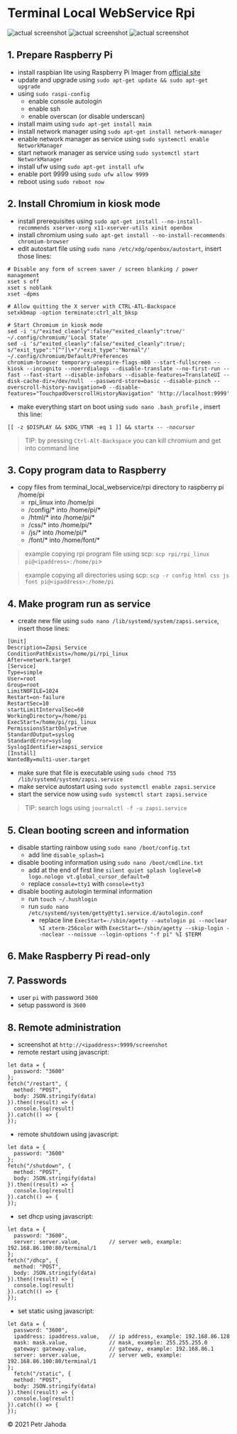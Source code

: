 # Terminal Local WebService Rpi

![actual screenshot](screenshot-3.png)
![actual screenshot](screenshot-4.png)
![actual screenshot](screenshot-5.png)


## 1. Prepare Raspberry Pi
* install raspbian lite using Raspberry Pi Imager from [official site](https://www.raspberrypi.org/software/)
* update and upgrade using `sudo apt-get update && sudo apt-get upgrade`
* using `sudo raspi-config`
  * enable console autologin
  * enable ssh
  * enable overscan (or disable underscan)
* install maim using `sudo apt-get install maim`
* install network manager using `sudo apt-get install network-manager`
* enable network manager as service using `sudo systemctl enable NetworkManager`
* start network manager as service using `sudo systemctl start NetworkManager`
* install ufw using `sudo apt-get install ufw`
* enable port 9999 using `sudo ufw allow 9999`
* reboot using `sudo reboot now`

## 2. Install Chromium in kiosk mode
* install prerequisites using `sudo apt-get install --no-install-recommends xserver-xorg x11-xserver-utils xinit openbox`
* install chromium using `sudo apt-get install --no-install-recommends chromium-browser`
* edit autostart file using `sudo nano /etc/xdg/openbox/autostart`, insert those lines:
```
# Disable any form of screen saver / screen blanking / power management
xset s off
xset s noblank
xset -dpms

# Allow quitting the X server with CTRL-ATL-Backspace
setxkbmap -option terminate:ctrl_alt_bksp

# Start Chromium in kiosk mode
sed -i 's/"exited_cleanly":false/"exited_cleanly":true/' ~/.config/chromium/'Local State'
sed -i 's/"exited_cleanly":false/"exited_cleanly":true/; s/"exit_type":"[^"]\+"/"exit_type":"Normal"/' ~/.config/chromium/Default/Preferences
chromium-browser temporary-unexpire-flags-m80 --start-fullscreen --kiosk --incognito --noerrdialogs --disable-translate --no-first-run --fast --fast-start --disable-infobars --disable-features=TranslateUI --disk-cache-dir=/dev/null  --password-store=basic --disable-pinch --overscroll-history-navigation=0 --disable-features="TouchpadOverscrollHistoryNavigation" 'http://localhost:9999'
```
* make everything start on boot using `sudo nano .bash_profile` , insert this line:
```
[[ -z $DISPLAY && $XDG_VTNR -eq 1 ]] && startx -- -nocursor
```
>TIP: by pressing `Ctrl-Alt-Backspace` you can kill chromium and get into command line

## 3. Copy program data to Raspberry
* copy files from terminal_local_webservice/rpi directory to raspberry pi /home/pi
  * rpi_linux into /home/pi
  * /config/* into /home/pi/*
  * /html/* into /home/pi/*
  * /css/* into /home/pi/*
  * /js/* into /home/pi/*
  * /font/* into /home/font/*
    
> example copying rpi program file using scp: `scp rpi/rpi_linux pi@<ipaddress>:/home/pi`> 

> example copying all directories using scp: `scp -r config html css js font pi@<ipaddress>:/home/pi`
  
## 4. Make program run as service
* create new file using `sudo nano /lib/systemd/system/zapsi.service`, insert those lines:
```
[Unit]
Description=Zapsi Service
ConditionPathExists=/home/pi/rpi_linux
After=network.target
[Service]
Type=simple
User=root
Group=root
LimitNOFILE=1024
Restart=on-failure
RestartSec=10
startLimitIntervalSec=60
WorkingDirectory=/home/pi
ExecStart=/home/pi/rpi_linux
PermissionsStartOnly=true
StandardOutput=syslog
StandardError=syslog
SyslogIdentifier=zapsi_service
[Install]
WantedBy=multi-user.target
```
* make sure that file is executable using `sudo chmod 755 /lib/systemd/system/zapsi.service`
* make service autostart using `sudo systemctl enable zapsi.service`
* start the service now using  `sudo systemctl start zapsi.service`
>TIP: search logs using `journalctl -f -u zapsi.service`

## 5. Clean booting screen and information
* disable starting rainbow using `sudo nano /boot/config.txt`
    * add line `disable_splash=1`
* disable booting information using `sudo nano /boot/cmdline.txt`
    * add at the end of first line `silent quiet splash loglevel=0 logo.nologo vt.global_cursor_default=0`
    * replace `console=tty1` with `console=tty3`
* disable booting autologin terminal information
    * run `touch ~/.hushlogin`
    * run `sudo nano /etc/systemd/system/getty@tty1.service.d/autologin.conf`
      * replace line `ExecStart=-/sbin/agetty --autologin pi --noclear %I xterm-256color` with `ExecStart=-/sbin/agetty --skip-login --noclear --noissue --login-options "-f pi" %I $TERM`

## 6. Make Raspberry Pi read-only

## 7. Passwords
* user `pi` with password `3600`
* setup password is `3600`

## 8. Remote administration
* screenshot at `http://<ipaddress>:9999/screenshot`
* remote restart using javascript:
```
let data = {
  password: "3600"
};
fetch("/restart", {
  method: "POST",
  body: JSON.stringify(data)
}).then((result) => {
  console.log(result)
}).catch(() => {
});
```
* remote shutdown using javascript:
```
let data = {
  password: "3600"
};
fetch("/shutdown", {
  method: "POST",
  body: JSON.stringify(data)
}).then((result) => {
  console.log(result)
}).catch(() => {
});
```
* set dhcp using javascript:
```
let data = {
  password: "3600",
  server: server.value,         // server web, example: 192.168.86.100:80/terminal/1
};
fetch("/dhcp", {
  method: "POST",
  body: JSON.stringify(data)
}).then((result) => {
  console.log(result)
}).catch(() => {
});
```

* set static using javascript:
```
let data = {
  password: "3600",     
  ipaddress: ipaddress.value,   // ip address, example: 192.168.86.128
  mask: mask.value,             // mask, example: 255.255.255.0
  gateway: gateway.value,       // gateway, example: 192.168.86.1
  server: server.value,         // server web, example: 192.168.86.100:80/terminal/1
};
  fetch("/static", {
  method: "POST",
  body: JSON.stringify(data)
}).then((result) => {
  console.log(result)
}).catch(() => {
});
```

© 2021 Petr Jahoda
